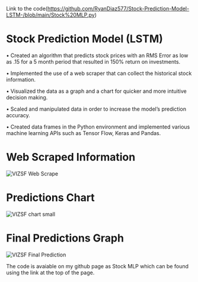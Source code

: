 Link to the code(https://github.com/RyanDiaz577/Stock-Prediction-Model-LSTM-/blob/main/Stock%20MLP.py)
# Stock Prediction Model (LSTM)
•	Created an algorithm that predicts stock prices with an RMS Error as low as .15 for a 5 month period that resulted in 150% return on investments.

•	Implemented the use of a web scraper that can collect the historical stock information.

•	Visualized the data as a graph and a chart for quicker and more intuitive decision making.

•	Scaled and manipulated data in order to increase the model’s prediction accuracy.

•	Created data frames in the Python environment and implemented various machine learning APIs such as Tensor Flow, Keras and Pandas.

# Web Scraped Information
                                         
![VIZSF Web Scrape](https://user-images.githubusercontent.com/84155930/118534401-2f434280-b717-11eb-8b30-ca12dbf59533.PNG)

# Predictions Chart
                                              
![VIZSF chart small](https://user-images.githubusercontent.com/84155930/118535860-00c66700-b719-11eb-983c-3da7d7769900.PNG)

# Final Predictions Graph

![VIZSF Final Prediction](https://user-images.githubusercontent.com/84155930/118533534-3027a480-b716-11eb-90ad-8ad5cf742915.png)


The code is avaiable on my github page as Stock MLP which can be found using the link at the top of the page.
